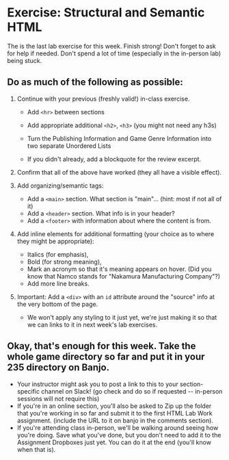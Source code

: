 # Exercise: Structural and Semantic HTML 

The is the last lab exercise for this week.  Finish strong!  Don't forget to ask for help if needed.  Don't spend a lot of time (especially in the in-person lab) being stuck.

## Do as much of the following as possible:

1. Continue with your previous (freshly valid!) in-class exercise.

    - Add `<hr>` between sections

    - Add appropriate additional `<h2>`, `<h3>` (you might not need any h3s)

    - Turn the Publishing Information and Game Genre Information into two separate Unordered Lists

    - If you didn't already, add a blockquote for the review excerpt.

1. Confirm that all of the above have worked (they all have a visible effect).

1. Add organizing/semantic tags:

    - Add a `<main>` section. What section is "main"... (hint: most if not all of it)
    - Add a `<header>` section. What info is in your header?
    - Add a `<footer>` with information about where the content is from.

1. Add inline elements for additional formatting (your choice as to where they might be appropriate):
    - Italics (for emphasis), 
    - Bold (for strong meaning), 
    - Mark an acronym so that it's meaning appears on hover.  (Did you know that Namco stands for "Nakamura Manufacturing Company"?)
    - Add more line breaks.

1. Important: Add a `<div>` with an `id` attribute around the "source" info at the very bottom of the page.
    - We won't apply any styling to it just yet, we're just making it so that we can links to it in next week's lab exercises.


## Okay, that's enough for this week. Take the whole game directory so far and put it in your 235 directory on Banjo.
  - Your instructor might ask you to post a link to this to your section-specific channel on Slack! (go check and do so if requested -- in-person sessions will not require this)
  - If you're in an online section, you'll also be asked to Zip up the folder that you're working in so far and submit it to the first HTML Lab Work assignment.  (include the URL to it on banjo in the comments section).
  - If you're attending class in-person, we'll be walking around seeing how you're doing. Save what you've done, but you don't need to add it to the Assignment Dropboxes just yet.  You can do it at the end (you'll know when that is).

